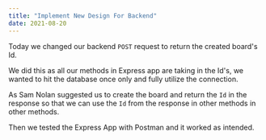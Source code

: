 ```yaml
---
title: "Implement New Design For Backend"
date: 2021-08-20
---
```


Today we changed our backend `POST` request to return the created board's Id. 

We did this as all our methods in Express app are taking in the Id's, we wanted to hit the database once only and fully utilize the connection.

As Sam Nolan suggested us to create the board and return the `Id` in the response so that we can use the `Id` from the response in other methods
in other methods.

Then we tested the Express App with Postman and it worked as intended.
